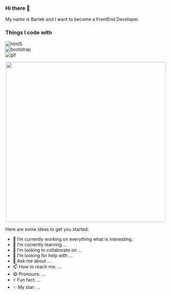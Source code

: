 ### Hi there 👋

My name is Bartek and I want to become a FrontEnd Developer. 

<h3>Things I code with</h3>
<p>
 <img alt="html5" src="https://img.shields.io/badge/-HTML5-F05032?style=for-the-badge&logo=html5&logoColor=white" /><br>
 <img alt="bootstrap" src="https://img.shields.io/badge/-Bootstrap-760FF0?style=for-the-badge&logo=bootstrap&logoColor=white" /><br>
 <img alt="git" src="https://img.shields.io/badge/-Git-5f5de7?style=for-the-badge&logo=git&logoColor=white" />
</p>

<div id="header" align="center">
  <img src="https://media.giphy.com/media/26tn33aiTi1jkl6H6/giphy.gif" width="500"/>
</div>
  

Here are some ideas to get you started:

- 🔭 I’m currently working on everything what is interesting.
- 🌱 I’m currently learning ...
- 👯 I’m looking to collaborate on ...
- 🤔 I’m looking for help with ...
- 💬 Ask me about ...
- 📫 How to reach me: ...
- 😄 Pronouns: ...
- ⚡ Fun fact: ...
- ✨ My star: ...

